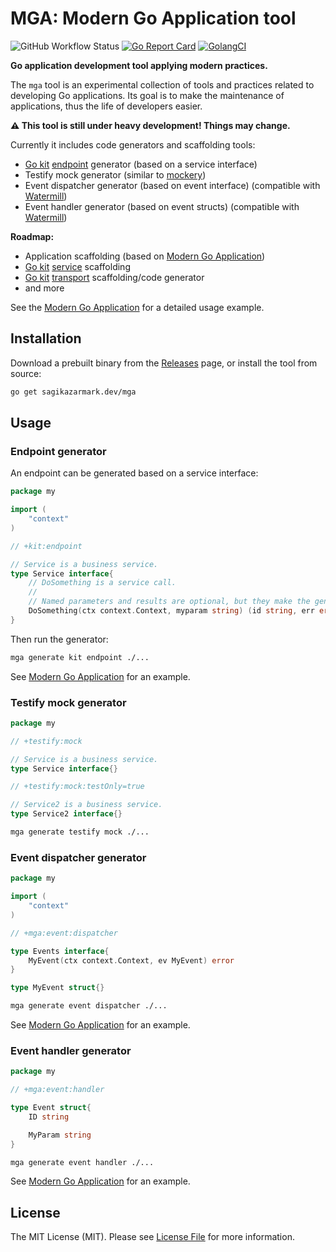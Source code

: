 # MGA: Modern Go Application tool

![GitHub Workflow Status](https://img.shields.io/github/workflow/status/sagikazarmark/mga/CI?style=flat-square)
[![Go Report Card](https://goreportcard.com/badge/sagikazarmark.dev/mga?style=flat-square)](https://goreportcard.com/report/sagikazarmark.dev/mga)
[![GolangCI](https://golangci.com/badges/github.com/sagikazarmark/mga.svg)](https://golangci.com/r/github.com/sagikazarmark/mga)

**Go application development tool applying modern practices.**

The `mga` tool is an experimental collection of tools and practices related to developing Go applications.
Its goal is to make the maintenance of applications, thus the life of developers easier.

**⚠️ This tool is still under heavy development! Things may change.**

Currently it includes code generators and scaffolding tools:

- [Go kit](https://github.com/go-kit/kit/) [endpoint](http://gokit.io/faq/#endpoints-mdash-what-are-go-kit-endpoints) generator (based on a service interface)
- Testify mock generator (similar to [mockery](https://github.com/vektra/mockery))
- Event dispatcher generator (based on event interface) (compatible with [Watermill](https://github.com/ThreeDotsLabs/watermill))
- Event handler generator (based on event structs) (compatible with [Watermill](https://github.com/ThreeDotsLabs/watermill))

**Roadmap:**

- Application scaffolding (based on [Modern Go Application](https://github.com/sagikazarmark/modern-go-application))
- [Go kit](https://github.com/go-kit/kit/) [service](http://gokit.io/faq/#services-mdash-what-is-a-go-kit-service) scaffolding
- [Go kit](https://github.com/go-kit/kit/) [transport](http://gokit.io/faq/#transports-mdash-what-are-go-kit-transports) scaffolding/code generator
- and more

See the [Modern Go Application](https://github.com/sagikazarmark/modern-go-application) for a detailed usage example.


## Installation

Download a prebuilt binary from the [Releases](https://github.com/sagikazarmark/mga/releases) page,
or install the tool from source:

```bash
go get sagikazarmark.dev/mga
```


## Usage

### Endpoint generator

An endpoint can be generated based on a service interface:

```go
package my

import (
    "context"
)

// +kit:endpoint

// Service is a business service.
type Service interface{
    // DoSomething is a service call.
    //
    // Named parameters and results are optional, but they make the generated code nicer.
    DoSomething(ctx context.Context, myparam string) (id string, err error)
}
```

Then run the generator:

```bash
mga generate kit endpoint ./...
```

See [Modern Go Application](https://github.com/sagikazarmark/modern-go-application/blob/master/internal/app/mga/todo/tododriver/zz_generated.endpoint.go) for an example.


### Testify mock generator

```go
package my

// +testify:mock

// Service is a business service.
type Service interface{}

// +testify:mock:testOnly=true

// Service2 is a business service.
type Service2 interface{}
```

```bash
mga generate testify mock ./...
```


### Event dispatcher generator

```go
package my

import (
    "context"
)

// +mga:event:dispatcher

type Events interface{
    MyEvent(ctx context.Context, ev MyEvent) error
}

type MyEvent struct{}
```

```bash
mga generate event dispatcher ./...
```

See [Modern Go Application](https://github.com/sagikazarmark/modern-go-application/blob/master/internal/app/mga/todo/todogen/zz_generated.event_dispatcher.go) for an example.


### Event handler generator

```go
package my

// +mga:event:handler

type Event struct{
    ID string

    MyParam string
}
```

```bash
mga generate event handler ./...
```

See [Modern Go Application](https://github.com/sagikazarmark/modern-go-application/blob/master/internal/app/mga/todo/todogen/zz_generated.event_handler.go) for an example.


## License

The MIT License (MIT). Please see [License File](LICENSE) for more information.
